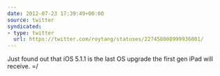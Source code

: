 ```yaml
---
date: 2012-07-23 17:39:49+00:00
source: twitter
syndicated:
- type: twitter
  url: https://twitter.com/roytang/statuses/227458008999936001/
---
```


Just found out that iOS 5.1.1 is the last OS upgrade the first gen iPad will receive. =/